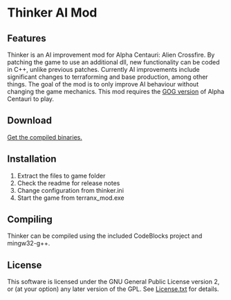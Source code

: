 
Thinker AI Mod
==============

Features
--------

Thinker is an AI improvement mod for Alpha Centauri: Alien Crossfire. By patching the game to use an additional dll, new functionality can be coded in C++, unlike previous patches. Currently AI improvements include significant changes to terraforming and base production, among other things. The goal of the mod is to only improve AI behaviour without changing the game mechanics. This mod requires the [GOG version](https://www.gog.com/game/sid_meiers_alpha_centauri) of Alpha Centauri to play.


Download
--------
[Get the compiled binaries.](https://www.dropbox.com/sh/qsps5bhz8v020o9/AAAp6ioWxdo7vnG6Ity5W3o1a?dl=0)


Installation
------------
1. Extract the files to game folder
2. Check the readme for release notes
3. Change configuration from thinker.ini
4. Start the game from terranx_mod.exe


Compiling
---------
Thinker can be compiled using the included CodeBlocks project and mingw32-g++.


License
-------
This software is licensed under the GNU General Public License version 2, or (at your option) any later version of the GPL. See [License.txt](License.txt) for details.


